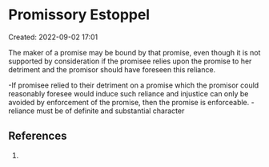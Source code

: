 # Promissory Estoppel
Created: 2022-09-02 17:01

The maker of a promise may be bound by that promise, even though it is not supported by consideration if the promisee relies upon the promise to her detriment and the promisor should have foreseen this reliance. 

-If promisee relied to their detriment on a promise which the promisor could reasonably foresee would induce such reliance and injustice can only be avoided by enforcement of the promise, then the promise is enforceable.
-reliance must be of definite and substantial character


## References

1. 